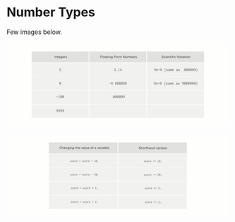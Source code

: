 # Number Types

Few images below.

![number-types](img/number_types.png)

![shorthand-version](img/shorthand_version.png)